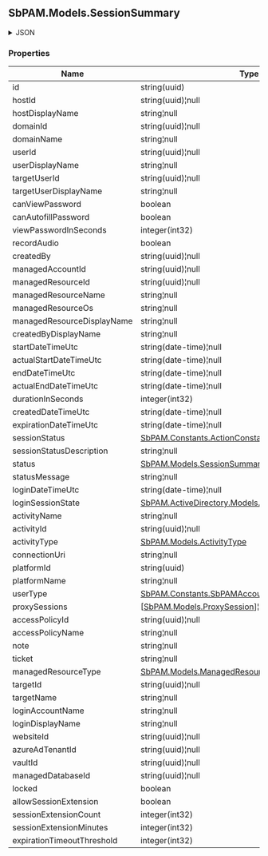 
<h2 id="tocS_SbPAM.Models.SessionSummary">SbPAM.Models.SessionSummary</h2>

<a id="schemasbpam.models.sessionsummary"></a>
<a id="schema_SbPAM.Models.SessionSummary"></a>
<a id="tocSsbpam.models.sessionsummary"></a>
<a id="tocssbpam.models.sessionsummary"></a>

<details><summary>JSON</summary>


```json
{
  "id": "497f6eca-6276-4993-bfeb-53cbbbba6f08",
  "hostId": "70e3fb2d-1cb6-4dbc-ab8d-fa7209aca5dd",
  "hostDisplayName": "string",
  "domainId": "8a0b02c3-fdd8-452e-bc6e-ef07a335ec7e",
  "domainName": "string",
  "userId": "2c4a230c-5085-4924-a3e1-25fb4fc5965b",
  "userDisplayName": "string",
  "targetUserId": "73727401-c2dc-4b4b-ad9b-350075d6b049",
  "targetUserDisplayName": "string",
  "canViewPassword": true,
  "canAutofillPassword": true,
  "viewPasswordInSeconds": 0,
  "recordAudio": true,
  "createdBy": "25a02396-1048-48f9-bf93-102d2fb7895e",
  "managedAccountId": "98c25b84-2c06-4fcd-94c7-306443f45a3d",
  "managedResourceId": "43aaf5a7-e929-49e6-870e-49d47d9cdc2f",
  "managedResourceName": "string",
  "managedResourceOs": "string",
  "managedResourceDisplayName": "string",
  "createdByDisplayName": "string",
  "startDateTimeUtc": "2019-08-24T14:15:22Z",
  "actualStartDateTimeUtc": "2019-08-24T14:15:22Z",
  "endDateTimeUtc": "2019-08-24T14:15:22Z",
  "actualEndDateTimeUtc": "2019-08-24T14:15:22Z",
  "durationInSeconds": 0,
  "createdDateTimeUtc": "2019-08-24T14:15:22Z",
  "expirationDateTimeUtc": "2019-08-24T14:15:22Z",
  "sessionStatus": null,
  "sessionStatusDescription": "string",
  "status": "Unknown",
  "statusMessage": "string",
  "loginDateTimeUtc": "2019-08-24T14:15:22Z",
  "loginSessionState": "Inactive",
  "activityName": "string",
  "activityId": "bdfd0655-55e6-45e6-8bbc-6ed31d3820b5",
  "activityType": "Interactive",
  "connectionUri": "string",
  "platformId": "32a6e381-64f4-4911-86b6-3bf681b64d23",
  "platformName": "string",
  "userType": "User",
  "proxySessions": [
    {
      "id": "497f6eca-6276-4993-bfeb-53cbbbba6f08",
      "activitySessionId": "c1c86d56-eacf-4833-87a3-de4e9ac6a574",
      "record": true,
      "type": "string",
      "active": true,
      "startDateTimeUtc": "2019-08-24T14:15:22Z",
      "endDateTimeUtc": "2019-08-24T14:15:22Z",
      "key": "string",
      "locked": true,
      "lockedMessage": "string",
      "nodeId": "959356e3-6168-4a92-b4a5-b9d462be6177",
      "createdDateTimeUtc": "2019-08-24T14:15:22Z",
      "modifiedDateTimeUtc": "2019-08-24T14:15:22Z",
      "sessionMetadata": {
        "id": "string",
        "nid": "string",
        "size": 0,
        "startTimestamp": "2019-08-24T14:15:22Z",
        "endTimestamp": "2019-08-24T14:15:22Z",
        "recordingStartTimestamp": "2019-08-24T14:15:22Z",
        "recordingEndTimestamp": "2019-08-24T14:15:22Z",
        "records": [
          {
            "type": null,
            "timestamp": 0,
            "entries": [
              "string"
            ]
          }
        ]
      }
    }
  ],
  "accessPolicyId": "b968355d-4dbb-453c-8c65-8fcb2d303aa7",
  "accessPolicyName": "string",
  "note": "string",
  "ticket": "string",
  "managedResourceType": "Host",
  "targetId": "cbca1126-180e-4334-9df8-cf82289d378b",
  "targetName": "string",
  "loginAccountName": "string",
  "loginDisplayName": "string",
  "websiteId": "eee0b185-ac19-4fd6-bb45-58b59a8988e9",
  "azureAdTenantId": "108c7400-79f1-4372-be73-ac37f4e8912c",
  "vaultId": "867f3a98-ec66-42f4-abbc-5980239e4a28",
  "managedDatabaseId": "135fd3c6-7070-402f-a1b7-bd9f2ff14b9f",
  "locked": true,
  "allowSessionExtension": true,
  "sessionExtensionCount": 0,
  "sessionExtensionMinutes": 0,
  "expirationTimeoutThreshold": 0
}

```


</details>

### Properties

|Name|Type|Required|Restrictions|Description|
|---|---|---|---|---|
|id|string(uuid)|false|none|none|
|hostId|string(uuid)¦null|false|none|none|
|hostDisplayName|string¦null|false|none|none|
|domainId|string(uuid)¦null|false|none|none|
|domainName|string¦null|false|none|none|
|userId|string(uuid)¦null|false|none|none|
|userDisplayName|string¦null|false|none|none|
|targetUserId|string(uuid)¦null|false|none|none|
|targetUserDisplayName|string¦null|false|none|none|
|canViewPassword|boolean|false|none|none|
|canAutofillPassword|boolean|false|none|none|
|viewPasswordInSeconds|integer(int32)|false|none|none|
|recordAudio|boolean|false|none|none|
|createdBy|string(uuid)¦null|false|none|none|
|managedAccountId|string(uuid)¦null|false|none|none|
|managedResourceId|string(uuid)¦null|false|none|none|
|managedResourceName|string¦null|false|none|none|
|managedResourceOs|string¦null|false|none|none|
|managedResourceDisplayName|string¦null|false|none|none|
|createdByDisplayName|string¦null|false|none|none|
|startDateTimeUtc|string(date-time)¦null|false|none|none|
|actualStartDateTimeUtc|string(date-time)¦null|false|none|none|
|endDateTimeUtc|string(date-time)¦null|false|none|none|
|actualEndDateTimeUtc|string(date-time)¦null|false|none|none|
|durationInSeconds|integer(int32)|false|none|none|
|createdDateTimeUtc|string(date-time)¦null|false|none|none|
|expirationDateTimeUtc|string(date-time)¦null|false|none|none|
|sessionStatus|[SbPAM.Constants.ActionConstants+SessionStatus](../Models/sbpam.constants.actionconstants+sessionstatus.md)|false|none|none|
|sessionStatusDescription|string¦null|false|none|none|
|status|[SbPAM.Models.SessionSummaryStatus](../Models/sbpam.models.sessionsummarystatus.md)|false|none|none|
|statusMessage|string¦null|false|none|none|
|loginDateTimeUtc|string(date-time)¦null|false|none|none|
|loginSessionState|[SbPAM.ActiveDirectory.Models.Enums.LoginSessionState](../Models/sbpam.activedirectory.models.enums.loginsessionstate.md)|false|none|none|
|activityName|string¦null|false|none|none|
|activityId|string(uuid)¦null|false|none|none|
|activityType|[SbPAM.Models.ActivityType](../Models/sbpam.models.activitytype.md)|false|none|none|
|connectionUri|string¦null|false|none|none|
|platformId|string(uuid)|false|none|none|
|platformName|string¦null|false|none|none|
|userType|[SbPAM.Constants.SbPAMAccountType](../Models/sbpam.constants.sbpamaccounttype.md)|false|none|none|
|proxySessions|[[SbPAM.Models.ProxySession](../Models/sbpam.models.proxysession.md)]¦null|false|none|none|
|accessPolicyId|string(uuid)¦null|false|none|none|
|accessPolicyName|string¦null|false|none|none|
|note|string¦null|false|none|none|
|ticket|string¦null|false|none|none|
|managedResourceType|[SbPAM.Models.ManagedResourceType](../Models/sbpam.models.managedresourcetype.md)|false|none|none|
|targetId|string(uuid)¦null|false|none|none|
|targetName|string¦null|false|none|none|
|loginAccountName|string¦null|false|none|none|
|loginDisplayName|string¦null|false|none|none|
|websiteId|string(uuid)¦null|false|none|none|
|azureAdTenantId|string(uuid)¦null|false|none|none|
|vaultId|string(uuid)¦null|false|none|none|
|managedDatabaseId|string(uuid)¦null|false|none|none|
|locked|boolean|false|none|none|
|allowSessionExtension|boolean|false|none|none|
|sessionExtensionCount|integer(int32)|false|none|none|
|sessionExtensionMinutes|integer(int32)|false|none|none|
|expirationTimeoutThreshold|integer(int32)|false|none|none|



